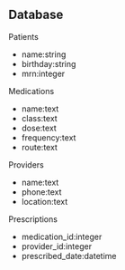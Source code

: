 ## Database

Patients
- name:string
- birthday:string
- mrn:integer

Medications
- name:text
- class:text
- dose:text
- frequency:text
- route:text

Providers
- name:text
- phone:text
- location:text

Prescriptions
- medication_id:integer
- provider_id:integer
- prescribed_date:datetime
